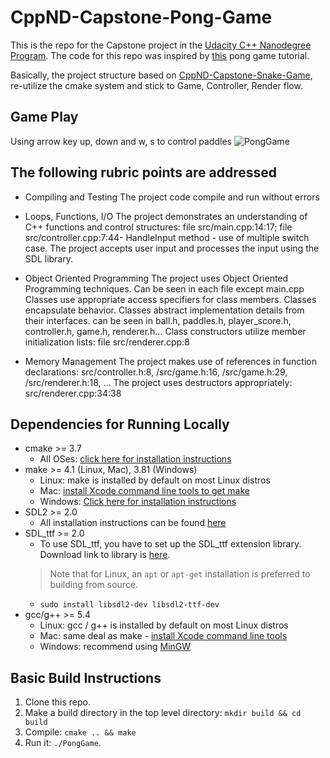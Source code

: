 # CppND-Capstone-Pong-Game

This is the repo for the Capstone project in the [Udacity C++ Nanodegree Program](https://www.udacity.com/course/c-plus-plus-nanodegree--nd213). The code for this repo was inspired by [this](https://austinmorlan.com/posts/pong_clone/) pong game tutorial.

Basically, the project structure based on [CppND-Capstone-Snake-Game](https://github.com/udacity/CppND-Capstone-Snake-Game), re-utilize the cmake system and stick to Game, Controller, Render flow.

## Game Play
Using arrow key up, down and w, s to control paddles
![PongGame](https://user-images.githubusercontent.com/9254181/190135943-2878a2ac-6d0f-4e73-80de-8ed6144b3091.png)

## The following rubric points are addressed

* Compiling and Testing
The project code compile and run without errors

* Loops, Functions, I/O
The project demonstrates an understanding of C++ functions and control structures: 
file src/main.cpp:14:17; 
file src/controller.cpp:7:44- HandleInput method - use of multiple switch case.
The project accepts user input and processes the input using the SDL library.

* Object Oriented Programming
The project uses Object Oriented Programming techniques. Can be seen in each file except main.cpp
Classes use appropriate access specifiers for class members. Classes encapsulate behavior. Classes abstract implementation details from their interfaces. can be seen in ball.h, paddles.h, player_score.h, controller.h, game.h, renderer.h...
Class constructors utilize member initialization lists: file src/renderer.cpp:8

* Memory Management
The project makes use of references in function declarations: src/controller.h:8, /src/game.h:16, /src/game.h:29, /src/renderer.h:18, ...
The project uses destructors appropriately: src/renderer.cpp:34:38

## Dependencies for Running Locally
* cmake >= 3.7
  * All OSes: [click here for installation instructions](https://cmake.org/install/)
* make >= 4.1 (Linux, Mac), 3.81 (Windows)
  * Linux: make is installed by default on most Linux distros
  * Mac: [install Xcode command line tools to get make](https://developer.apple.com/xcode/features/)
  * Windows: [Click here for installation instructions](http://gnuwin32.sourceforge.net/packages/make.htm)
* SDL2 >= 2.0
  * All installation instructions can be found [here](https://wiki.libsdl.org/Installation)
* SDL_ttf >= 2.0
  * To use SDL_ttf, you have to set up the SDL_ttf extension library. Download link to library is [here](https://www.libsdl.org/projects/SDL_ttf/).
  >Note that for Linux, an `apt` or `apt-get` installation is preferred to building from source. 
  * `sudo install libsdl2-dev libsdl2-ttf-dev`
* gcc/g++ >= 5.4
  * Linux: gcc / g++ is installed by default on most Linux distros
  * Mac: same deal as make - [install Xcode command line tools](https://developer.apple.com/xcode/features/)
  * Windows: recommend using [MinGW](http://www.mingw.org/)

## Basic Build Instructions

1. Clone this repo.
2. Make a build directory in the top level directory: `mkdir build && cd build`
3. Compile: `cmake .. && make`
4. Run it: `./PongGame`.
